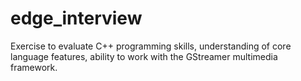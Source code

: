 # edge_interview
Exercise to evaluate C++ programming skills, understanding of core language features, ability to work with the GStreamer multimedia framework.
